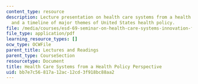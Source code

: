 ```yaml
---
content_type: resource
description: Lecture presentation on health care systems from a health policy perspective
  and a timeline of major themes of United States health policy.
file: /media/courses/esd-69-seminar-on-health-care-systems-innovation-fall-2010/bb7e7c56817a12ac12cd3f918bc88aa2_MITESD_69F10_lecture2.pdf
file_type: application/pdf
learning_resource_types: []
ocw_type: OCWFile
parent_title: Lectures and Readings
parent_type: CourseSection
resourcetype: Document
title: Health Care Systems from a Health Policy Perspective
uid: bb7e7c56-817a-12ac-12cd-3f918bc88aa2
---
```

